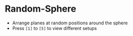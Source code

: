 # Random-Sphere

- Arrange planes at random positions around the sphere
- Press `[1]` to `[5]` to view different setups
